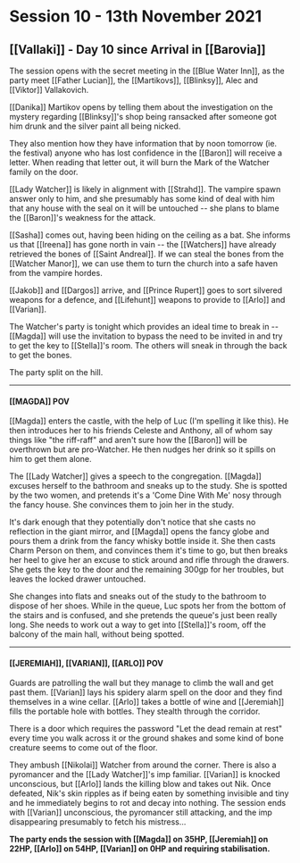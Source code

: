 # Session 10 - 13th November 2021

## [[Vallaki]] - Day 10 since Arrival in [[Barovia]]

The session opens with the secret meeting in the [[Blue Water Inn]], as the party meet [[Father Lucian]], the [[Martikovs]], [[Blinksy]], Alec and [[Viktor]] Vallakovich.

[[Danika]] Martikov opens by telling them about the investigation on the mystery regarding [[Blinksy]]'s shop being ransacked after someone got him drunk and the silver paint all being nicked. 

They also mention how they have information that by noon tomorrow (ie. the festival) anyone who has lost confidence in the [[Baron]] will receive a letter. When reading that letter out, it will burn the Mark of the Watcher family on the door.

[[Lady Watcher]] is likely in alignment with [[Strahd]]. The vampire spawn answer only to him, and she presumably has some kind of deal with him that any house with the seal on it will be untouched -- she plans to blame the [[Baron]]'s weakness for the attack.

[[Sasha]] comes out, having been hiding on the ceiling as a bat. She informs us that [[Ireena]] has gone north in vain -- the [[Watchers]] have already retrieved the bones of [[Saint Andreal]]. If we can steal the bones from the [[Watcher Manor]], we can use them to turn the church into a safe haven from the vampire hordes.

[[Jakob]] and [[Dargos]] arrive, and [[Prince Rupert]] goes to sort silvered weapons for a defence, and [[Lifehunt]] weapons to provide to [[Arlo]] and [[Varian]].

The Watcher's party is tonight which provides an ideal time to break in -- [[Magda]] will use the invitation to bypass the need to be invited in and try to get the key to [[Stella]]'s room. The others will sneak in through the back to get the bones.

The party split on the hill. 

___

#### [[MAGDA]] POV

[[Magda]] enters the castle, with the help of Luc (I'm spelling it like this). He then introduces her to his friends Celeste and Anthony, all of whom say things like "the riff-raff" and aren't sure how the [[Baron]] will be overthrown but are pro-Watcher. He then nudges her drink so it spills on him to get them alone.

The [[Lady Watcher]] gives a speech to the congregation. [[Magda]] excuses herself to the bathroom and sneaks up to the study. She is spotted by the two women, and pretends it's a 'Come Dine With Me' nosy through the fancy house. She convinces them to join her in the study.

It's dark enough that they potentially don't notice that she casts no reflection in the giant mirror, and [[Magda]] opens the fancy globe and pours them a drink from the fancy whisky bottle inside it. She then casts Charm Person on them, and convinces them it's time to go, but then breaks her heel to give her an excuse to stick around and rifle through the drawers. She gets the key to the door and the remaining 300gp for her troubles, but leaves the locked drawer untouched.

She changes into flats and sneaks out of the study to the bathroom to dispose of her shoes. While in the queue, Luc spots her from the bottom of the stairs and is confused, and she pretends the queue's just been really long. She needs to work out a way to get into [[Stella]]'s room, off the balcony of the main hall, without being spotted.

___

#### [[JEREMIAH]], [[VARIAN]], [[ARLO]] POV

Guards are patrolling the wall but they manage to climb the wall and get past them. [[Varian]] lays his spidery alarm spell on the door and they find themselves in a wine cellar. [[Arlo]] takes a bottle of wine and [[Jeremiah]] fills the portable hole with bottles. They stealth through the corridor. 

There is a door which requires the password "Let the dead remain at rest" every time you walk across it or the ground shakes and some kind of bone creature seems to come out of the floor.

They ambush [[Nikolai]] Watcher from around the corner. There is also a pyromancer and the [[Lady Watcher]]'s imp familiar. [[Varian]] is knocked unconscious, but [[Arlo]] lands the killing blow and takes out Nik. Once defeated, Nik's skin ripples as if being eaten by something invisible and tiny and he immediately begins to rot and decay into nothing. The session ends with [[Varian]] unconscious, the pyromancer still attacking, and the imp disappearing presumably to fetch his mistress...

**The party ends the session with [[Magda]] on 35HP, [[Jeremiah]] on 22HP, [[Arlo]] on 54HP, [[Varian]] on 0HP and requiring stabilisation.**